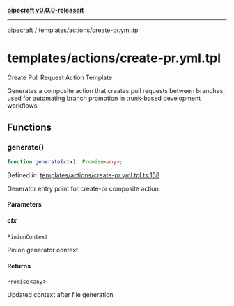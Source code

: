 [**pipecraft v0.0.0-releaseit**](../../README.md)

***

[pipecraft](../../README.md) / templates/actions/create-pr.yml.tpl

# templates/actions/create-pr.yml.tpl

Create Pull Request Action Template

Generates a composite action that creates pull requests between branches, used for
automating branch promotion in trunk-based development workflows.

## Functions

### generate()

```ts
function generate(ctx): Promise<any>;
```

Defined in: [templates/actions/create-pr.yml.tpl.ts:158](https://github.com/jamesvillarrubia/pipecraft/blob/290101696d3569c36886634c8a3467a47778728d/src/templates/actions/create-pr.yml.tpl.ts#L158)

Generator entry point for create-pr composite action.

#### Parameters

##### ctx

`PinionContext`

Pinion generator context

#### Returns

`Promise`\<`any`\>

Updated context after file generation
